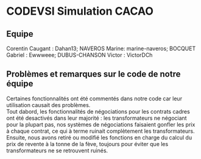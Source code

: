 # CODEVSI Simulation CACAO

## Equipe

Corentin Caugant : Dahan13;
NAVEROS Marine: marine-naveros;
BOCQUET Gabriel : Ewwweee;
DUBUS-CHANSON Victor : VictorDCh

## Problèmes et remarques sur le code de notre équipe

Certaines fonctionnalités ont été commentés dans notre code car leur utilisation causait des problèmes. <br>
Tout dabord, les fonctionnalités de négociations pour les contrats cadres ont été desactivés dans leur majorité : les transformateurs ne négociant pour la plupart pas, nos systèmes de négociations faisaient gonfler les prix à chaque contrat, ce qui à terme ruinait complètement les transformateurs. <br>
Ensuite, nous avons retiré ou modifié les fonctions en charge du calcul du prix de revente à la tonne de la fève, toujours pour éviter que les transformateurs ne se retrouvent ruinés. <br>

